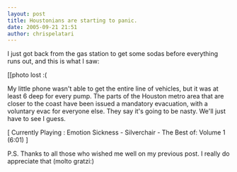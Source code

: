 ```yaml
---
layout: post
title: Houstonians are starting to panic.
date: 2005-09-21 21:51
author: chrispelatari
---
```

I just got back from the gas station to get some sodas before everything runs
out, and this is what I saw:

[[photo lost :(

My little phone wasn't able to get the entire line of vehicles, but it was at
least 6 deep for every pump. The parts of the Houston metro area that are closer
to the coast have been issued a mandatory evacuation, with a voluntary evac for
everyone else. They say it's going to be nasty. We'll just have to see I
guess.
<p class="media">[ Currently Playing : Emotion Sickness - Silverchair - The Best
of: Volume 1 (6:01) ]</p>
<p class="media">P.S. Thanks to all those who wished me well on my previous post.
I really do appreciate that (molto gratzi:)</p>
